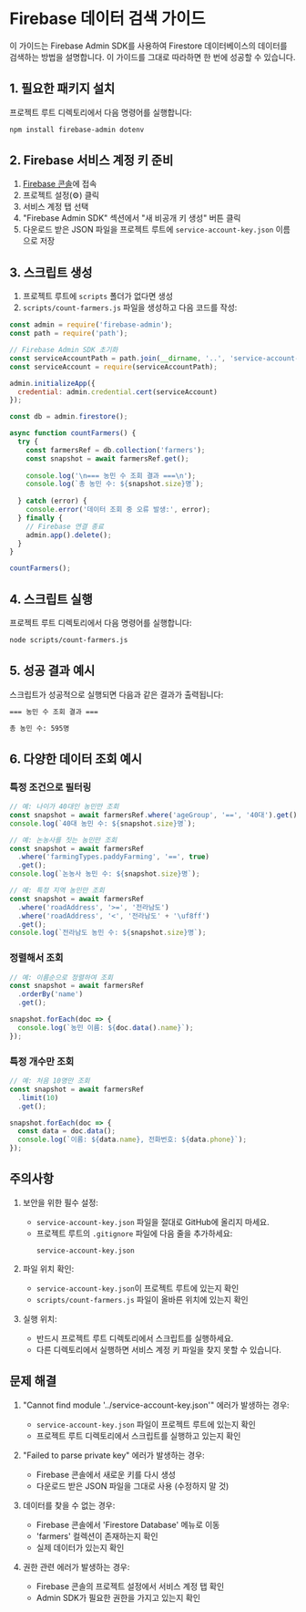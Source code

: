 # Firebase 데이터 검색 가이드

이 가이드는 Firebase Admin SDK를 사용하여 Firestore 데이터베이스의 데이터를 검색하는 방법을 설명합니다. 이 가이드를 그대로 따라하면 한 번에 성공할 수 있습니다.

## 1. 필요한 패키지 설치

프로젝트 루트 디렉토리에서 다음 명령어를 실행합니다:

```bash
npm install firebase-admin dotenv
```

## 2. Firebase 서비스 계정 키 준비

1. [Firebase 콘솔](https://console.firebase.google.com/)에 접속
2. 프로젝트 설정(⚙️) 클릭
3. 서비스 계정 탭 선택
4. "Firebase Admin SDK" 섹션에서 "새 비공개 키 생성" 버튼 클릭
5. 다운로드 받은 JSON 파일을 프로젝트 루트에 `service-account-key.json` 이름으로 저장

## 3. 스크립트 생성

1. 프로젝트 루트에 `scripts` 폴더가 없다면 생성
2. `scripts/count-farmers.js` 파일을 생성하고 다음 코드를 작성:

```javascript
const admin = require('firebase-admin');
const path = require('path');

// Firebase Admin SDK 초기화
const serviceAccountPath = path.join(__dirname, '..', 'service-account-key.json');
const serviceAccount = require(serviceAccountPath);

admin.initializeApp({
  credential: admin.credential.cert(serviceAccount)
});

const db = admin.firestore();

async function countFarmers() {
  try {
    const farmersRef = db.collection('farmers');
    const snapshot = await farmersRef.get();
    
    console.log('\n=== 농민 수 조회 결과 ===\n');
    console.log(`총 농민 수: ${snapshot.size}명`);
    
  } catch (error) {
    console.error('데이터 조회 중 오류 발생:', error);
  } finally {
    // Firebase 연결 종료
    admin.app().delete();
  }
}

countFarmers();
```

## 4. 스크립트 실행

프로젝트 루트 디렉토리에서 다음 명령어를 실행합니다:

```bash
node scripts/count-farmers.js
```

## 5. 성공 결과 예시

스크립트가 성공적으로 실행되면 다음과 같은 결과가 출력됩니다:

```bash
=== 농민 수 조회 결과 ===

총 농민 수: 595명
```

## 6. 다양한 데이터 조회 예시

### 특정 조건으로 필터링
```javascript
// 예: 나이가 40대인 농민만 조회
const snapshot = await farmersRef.where('ageGroup', '==', '40대').get();
console.log(`40대 농민 수: ${snapshot.size}명`);

// 예: 논농사를 짓는 농민만 조회
const snapshot = await farmersRef
  .where('farmingTypes.paddyFarming', '==', true)
  .get();
console.log(`논농사 농민 수: ${snapshot.size}명`);

// 예: 특정 지역 농민만 조회
const snapshot = await farmersRef
  .where('roadAddress', '>=', '전라남도')
  .where('roadAddress', '<', '전라남도' + '\uf8ff')
  .get();
console.log(`전라남도 농민 수: ${snapshot.size}명`);
```

### 정렬해서 조회
```javascript
// 예: 이름순으로 정렬하여 조회
const snapshot = await farmersRef
  .orderBy('name')
  .get();

snapshot.forEach(doc => {
  console.log(`농민 이름: ${doc.data().name}`);
});
```

### 특정 개수만 조회
```javascript
// 예: 처음 10명만 조회
const snapshot = await farmersRef
  .limit(10)
  .get();

snapshot.forEach(doc => {
  const data = doc.data();
  console.log(`이름: ${data.name}, 전화번호: ${data.phone}`);
});
```

## 주의사항

1. 보안을 위한 필수 설정:
   - `service-account-key.json` 파일을 절대로 GitHub에 올리지 마세요.
   - 프로젝트 루트의 `.gitignore` 파일에 다음 줄을 추가하세요:
     ```
     service-account-key.json
     ```

2. 파일 위치 확인:
   - `service-account-key.json`이 프로젝트 루트에 있는지 확인
   - `scripts/count-farmers.js` 파일이 올바른 위치에 있는지 확인

3. 실행 위치:
   - 반드시 프로젝트 루트 디렉토리에서 스크립트를 실행하세요.
   - 다른 디렉토리에서 실행하면 서비스 계정 키 파일을 찾지 못할 수 있습니다.

## 문제 해결

1. "Cannot find module '../service-account-key.json'" 에러가 발생하는 경우:
   - `service-account-key.json` 파일이 프로젝트 루트에 있는지 확인
   - 프로젝트 루트 디렉토리에서 스크립트를 실행하고 있는지 확인

2. "Failed to parse private key" 에러가 발생하는 경우:
   - Firebase 콘솔에서 새로운 키를 다시 생성
   - 다운로드 받은 JSON 파일을 그대로 사용 (수정하지 말 것)

3. 데이터를 찾을 수 없는 경우:
   - Firebase 콘솔에서 'Firestore Database' 메뉴로 이동
   - 'farmers' 컬렉션이 존재하는지 확인
   - 실제 데이터가 있는지 확인

4. 권한 관련 에러가 발생하는 경우:
   - Firebase 콘솔의 프로젝트 설정에서 서비스 계정 탭 확인
   - Admin SDK가 필요한 권한을 가지고 있는지 확인 